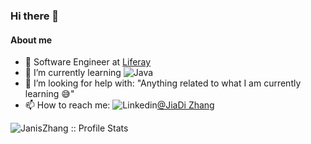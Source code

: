 ### Hi there 👋


#### About me

- 🔭 Software Engineer at [Liferay](https://github.com/liferay)
- 🌱 I’m currently learning ![Java](https://img.shields.io/badge/Java-yellow)
- 🤔 I’m looking for help with:     "Anything related to what I am currently learning 😅"
- 📫 How to reach me: ![Linkedin](https://img.shields.io/badge/Linkedin-blue)[@JiaDi Zhang](https://www.linkedin.com/in/jiadi-z-31a488227/)

<p align="left"><img src="https://github-readme-stats.vercel.app/api?username=JanisZhang&show_icons=true&theme=synthwave" alt="JanisZhang :: Profile Stats" /></p>

<!-- test-->
